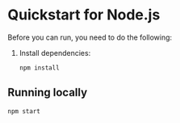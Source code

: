 # Quickstart for Node.js

Before you can run, you need to do the following:

1.  Install dependencies:

        npm install

## Running locally

    npm start


